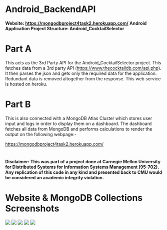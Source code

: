 # Android_BackendAPI

**Website: https://mongodbproject4task2.herokuapp.com/**
**Android Application Project Structure: Android_CocktailSelector**

# Part A
This acts as the 3rd Party API for the Android_CocktailSelector project. This fetches data from a 3rd party API (https://www.thecocktaildb.com/api.php). It then parses the json and gets only the required data for the application. Redundant data is removed altogether from the response. This web service is hosted on heroku.

# Part B
This is also connected with a MongoDB Atlas Cluster which stores user input and logs in order to display them on a dashboard. The dashboard fetches all data from MongoDB and performs calculations to render the output on the following webpage:-

https://mongodbproject4task2.herokuapp.com/

# 
**Disclaimer: This was part of a project done at Carnegie Mellon University for Distributed Systems for Information Systems Management (95-702). Any replication of this code in any kind and presented back to CMU would be considered an academic integrity violation.**
# 
# Website & MongoDB Collections Screenshots

![](https://i.ibb.co/b3ZnRT3/1.png)
![](https://i.ibb.co/Fw8FHTV/4.png)
![](https://i.ibb.co/hRrKKm7/5.png)
![](https://i.ibb.co/ZS0xzj0/2.png)
![](https://i.ibb.co/zrdNsPd/3.png)
